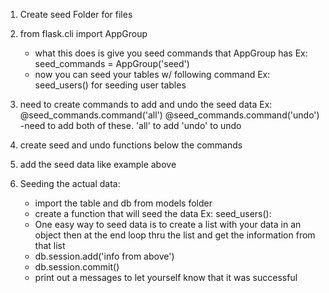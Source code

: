 <!-- Seeding Data -->

1. Create seed Folder for files
2. from flask.cli import AppGroup
    - what this does is give you seed commands that AppGroup has
    Ex:
    seed_commands = AppGroup('seed')
    - now you can seed your tables w/ following command
    Ex:
    seed_users() for seeding user tables
3. need to create commands to add and undo the seed data
    Ex:
    @seed_commands.command('all') 
    @seed_commands.command('undo')
    -need to add both of these. 'all' to add 'undo' to undo

4. create seed and undo functions below the commands
5. add the seed data like example above

6. Seeding the actual data:
    - import the table and db from models folder
    - create a function that will seed the data 
    Ex: seed_users():
    - One easy way to seed data is to create a list with your data in an object then at the end loop thru the list and get the information from that list
    - db.session.add('info from above')
    - db.session.commit() 
    - print out a messages to let yourself know that it was successful
